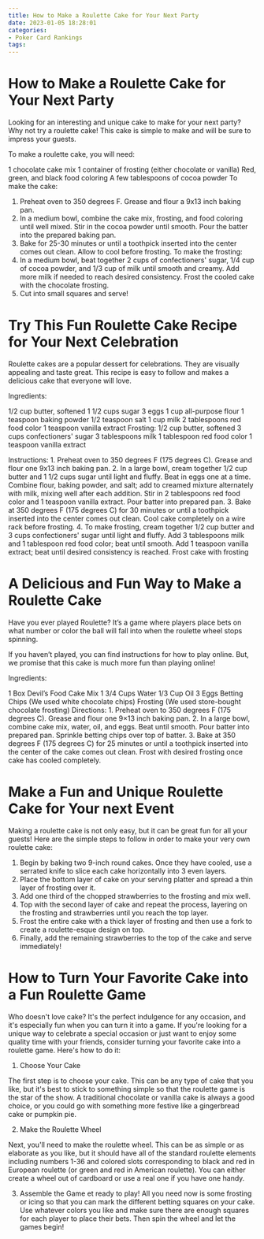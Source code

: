 ```yaml
---
title: How to Make a Roulette Cake for Your Next Party
date: 2023-01-05 18:28:01
categories:
- Poker Card Rankings
tags:
---
```



#  How to Make a Roulette Cake for Your Next Party

Looking for an interesting and unique cake to make for your next party? Why not try a roulette cake! This cake is simple to make and will be sure to impress your guests.

To make a roulette cake, you will need:

1 chocolate cake mix
1 container of frosting (either chocolate or vanilla)
Red, green, and black food coloring
A few tablespoons of cocoa powder
To make the cake:
1. Preheat oven to 350 degrees F. Grease and flour a 9x13 inch baking pan.
2. In a medium bowl, combine the cake mix, frosting, and food coloring until well mixed. Stir in the cocoa powder until smooth. Pour the batter into the prepared baking pan.
3. Bake for 25-30 minutes or until a toothpick inserted into the center comes out clean. Allow to cool before frosting.
To make the frosting:
1. In a medium bowl, beat together 2 cups of confectioners' sugar, 1/4 cup of cocoa powder, and 1/3 cup of milk until smooth and creamy. Add more milk if needed to reach desired consistency. Frost the cooled cake with the chocolate frosting.
2. Cut into small squares and serve!

#  Try This Fun Roulette Cake Recipe for Your Next Celebration

 Roulette cakes are a popular dessert for celebrations. They are visually appealing and taste great. This recipe is easy to follow and makes a delicious cake that everyone will love.

Ingredients:

1/2 cup butter, softened
1 1/2 cups sugar
3 eggs
1 cup all-purpose flour
1 teaspoon baking powder
1/2 teaspoon salt
1 cup milk
2 tablespoons red food color
1 teaspoon vanilla extract
Frosting:
1/2 cup butter, softened
3 cups confectioners' sugar
3 tablespoons milk
1 tablespoon red food color
1 teaspoon vanilla extract

Instructions: 1. Preheat oven to 350 degrees F (175 degrees C). Grease and flour one 9x13 inch baking pan. 2. In a large bowl, cream together 1/2 cup butter and 1 1/2 cups sugar until light and fluffy. Beat in eggs one at a time. Combine flour, baking powder, and salt; add to creamed mixture alternately with milk, mixing well after each addition. Stir in 2 tablespoons red food color and 1 teaspoon vanilla extract. Pour batter into prepared pan. 3. Bake at 350 degrees F (175 degrees C) for 30 minutes or until a toothpick inserted into the center comes out clean. Cool cake completely on a wire rack before frosting. 4. To make frosting, cream together 1/2 cup butter and 3 cups confectioners' sugar until light and fluffy. Add 3 tablespoons milk and 1 tablespoon red food color; beat until smooth. Add 1 teaspoon vanilla extract; beat until desired consistency is reached. Frost cake with frosting

#  A Delicious and Fun Way to Make a Roulette Cake

Have you ever played Roulette? It’s a game where players place bets on what number or color the ball will fall into when the roulette wheel stops spinning.

If you haven’t played, you can find instructions for how to play online. But, we promise that this cake is much more fun than playing online!

Ingredients:

1 Box Devil’s Food Cake Mix 
1 3/4 Cups Water 
1/3 Cup Oil 
3 Eggs 
Betting Chips (We used white chocolate chips) 
Frosting (We used store-bought chocolate frosting) 
Directions: 1. Preheat oven to 350 degrees F (175 degrees C). Grease and flour one 9×13 inch baking pan. 
2. In a large bowl, combine cake mix, water, oil, and eggs. Beat until smooth. Pour batter into prepared pan. Sprinkle betting chips over top of batter. 
3. Bake at 350 degrees F (175 degrees C) for 25 minutes or until a toothpick inserted into the center of the cake comes out clean. Frost with desired frosting once cake has cooled completely.

#  Make a Fun and Unique Roulette Cake for Your next Event

Making a roulette cake is not only easy, but it can be great fun for all your guests! Here are the simple steps to follow in order to make your very own roulette cake:

1. Begin by baking two 9-inch round cakes. Once they have cooled, use a serrated knife to slice each cake horizontally into 3 even layers.
2. Place the bottom layer of cake on your serving platter and spread a thin layer of frosting over it.
3. Add one third of the chopped strawberries to the frosting and mix well.
4. Top with the second layer of cake and repeat the process, layering on the frosting and strawberries until you reach the top layer.
5. Frost the entire cake with a thick layer of frosting and then use a fork to create a roulette-esque design on top.
6. Finally, add the remaining strawberries to the top of the cake and serve immediately!

#  How to Turn Your Favorite Cake into a Fun Roulette Game

Who doesn't love cake? It's the perfect indulgence for any occasion, and it's especially fun when you can turn it into a game. If you're looking for a unique way to celebrate a special occasion or just want to enjoy some quality time with your friends, consider turning your favorite cake into a roulette game. Here's how to do it:

1. Choose Your Cake

The first step is to choose your cake. This can be any type of cake that you like, but it's best to stick to something simple so that the roulette game is the star of the show. A traditional chocolate or vanilla cake is always a good choice, or you could go with something more festive like a gingerbread cake or pumpkin pie.

2. Make the Roulette Wheel

Next, you'll need to make the roulette wheel. This can be as simple or as elaborate as you like, but it should have all of the standard roulette elements including numbers 1-36 and colored slots corresponding to black and red in European roulette (or green and red in American roulette). You can either create a wheel out of cardboard or use a real one if you have one handy.

3. Assemble the Game
et ready to play! All you need now is some frosting or icing so that you can mark the different betting squares on your cake. Use whatever colors you like and make sure there are enough squares for each player to place their bets. Then spin the wheel and let the games begin!